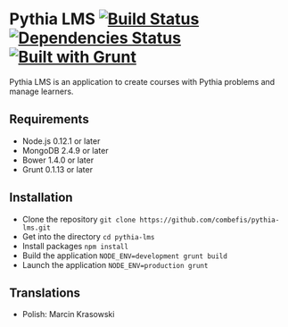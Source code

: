 # Pythia LMS [![Build Status](https://travis-ci.org/pythia-project/pythia-lms.svg?branch=master)](https://travis-ci.org/pythia-project/pythia-lms) [![Dependencies Status](https://david-dm.org/pythia-project/pythia-lms.svg)](https://david-dm.org/) [![Built with Grunt](https://cdn.gruntjs.com/builtwith.png)](http://gruntjs.com/)

Pythia LMS is an application to create courses with Pythia problems and manage learners.

## Requirements

- Node.js 0.12.1 or later
- MongoDB 2.4.9 or later
- Bower 1.4.0 or later
- Grunt 0.1.13 or later

## Installation

- Clone the repository
  `git clone https://github.com/combefis/pythia-lms.git`
- Get into the directory
  `cd pythia-lms`
- Install packages
  `npm install`
- Build the application
  `NODE_ENV=development grunt build`
- Launch the application
  `NODE_ENV=production grunt`

## Translations

- Polish: Marcin Krasowski